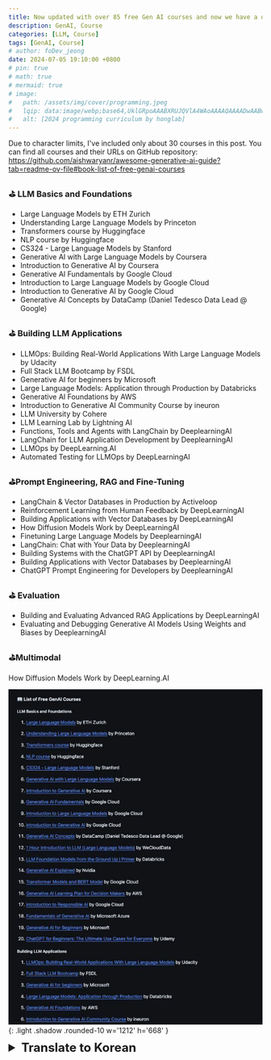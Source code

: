 ```yaml
---
title: Now updated with over 85 free Gen AI courses and now we have a dedicated section for Agents!!
description: GenAI, Course
categories: [LLM, Course]
tags: [GenAI, Course]
# author: foDev_jeong
date: 2024-07-05 19:10:00 +0800
# pin: true
# math: true
# mermaid: true
# image:
#   path: /assets/img/cover/programming.jpeg
#   lqip: data:image/webp;base64,UklGRpoAAABXRUJQVlA4WAoAAAAQAAAADwAABwAAQUxQSDIAAAARL0AmbZurmr57yyIiqE8oiG0bejIYEQTgqiDA9vqnsUSI6H+oAERp2HZ65qP/VIAWAFZQOCBCAAAA8AEAnQEqEAAIAAVAfCWkAALp8sF8rgRgAP7o9FDvMCkMde9PK7euH5M1m6VWoDXf2FkP3BqV0ZYbO6NA/VFIAAAA
#   alt: [2024 programming curriculum by honglab]
---
```


Due to character limits, I've included only about 30 courses in this post. You can find all courses and their URLs on GitHub repository: <https://github.com/aishwaryanr/awesome-generative-ai-guide?tab=readme-ov-file#book-list-of-free-genai-courses>

### ⛳ LLM Basics and Foundations
- Large Language Models by ETH Zurich
- Understanding Large Language Models by Princeton
- Transformers course by Huggingface
- NLP course by Huggingface
- CS324 - Large Language Models by Stanford
- Generative AI with Large Language Models by Coursera
- Introduction to Generative AI by Coursera
- Generative AI Fundamentals by Google Cloud
- Introduction to Large Language Models by Google Cloud
- Introduction to Generative AI by Google Cloud
- Generative AI Concepts by DataCamp (Daniel Tedesco Data Lead @ Google)

### ⛳ Building LLM Applications
- LLMOps: Building Real-World Applications With Large Language Models by Udacity
- Full Stack LLM Bootcamp by FSDL
- Generative AI for beginners by Microsoft
- Large Language Models: Application through Production by Databricks
- Generative AI Foundations by AWS
- Introduction to Generative AI Community Course by ineuron
- LLM University by Cohere
- LLM Learning Lab by Lightning AI
- Functions, Tools and Agents with LangChain by DeeplearningAI
- LangChain for LLM Application Development by DeeplearningAI
- LLMOps by DeepLearning.AI
- Automated Testing for LLMOps by DeepLearningAI

### ⛳Prompt Engineering, RAG and Fine-Tuning
- LangChain & Vector Databases in Production by Activeloop
- Reinforcement Learning from Human Feedback by DeepLearningAI
- Building Applications with Vector Databases by DeepLearningAI
- How Diffusion Models Work by DeepLearningAI
- Finetuning Large Language Models by DeeplearningAI
- LangChain: Chat with Your Data by DeeplearningAI
- Building Systems with the ChatGPT API by DeeplearningAI
- Building Applications with Vector Databases by DeeplearningAI
- ChatGPT Prompt Engineering for Developers by DeeplearningAI

### ⛳ Evaluation
- Building and Evaluating Advanced RAG Applications by DeepLearningAI
- Evaluating and Debugging Generative AI Models Using Weights and Biases by DeeplearningAI

### ⛳Multimodal
How Diffusion Models Work by DeepLearning.AI

![ List of Free GenAI Courses ](/assets/img/llm/Free_GenAI_Courses.jpeg){: .light .shadow .rounded-10 w='1212' h='668' }

<details markdown="1">
<summary style= "font-size:24px; line-height:24px; font-weight:bold; cursor:pointer;" > Translate to Korean </summary>

* * * 

글자 수 제한으로 인해 이 게시물에는 약 30개의 과정만 포함했습니다. GitHub 저장소에서 모든 과정과 해당 URL을 찾을 수 있습니다.

### ⛳ LLM 기초와 기초
- ETH Zurich의 대규모 언어 모델
- Princeton의 대규모 언어 모델 이해
- Huggingface의 트랜스포머 코스
- Huggingface의 NLP 과정
- CS324 - 스탠포드의 대규모 언어 모델
- Coursera의 대규모 언어 모델을 사용한 생성형 AI
- Coursera의 생성형 AI 소개
- Google Cloud의 생성형 AI 기초
- Google Cloud의 대규모 언어 모델 소개
- Google Cloud의 생성형 AI 소개
- DataCamp의 생성형 AI 개념(Daniel Tedesco 데이터 책임자 @ Google)

### ⛳ LLM 애플리케이션 구축하기
- LLMOps: Udacity의 대규모 언어 모델을 사용하여 실제 애플리케이션 구축
- FSDL의 풀스택 LLM 부트캠프
- Microsoft의 초보자를 위한 생성형 AI
- 대규모 언어 모델: Databricks의 프로덕션을 통한 애플리케이션
- AWS의 생성형 AI 기반
- ineuron의 생성형 AI 커뮤니티 강좌 소개
- LLM University by Cohere (코히어)
- Lightning AI의 LLM Learning Lab
- DeeplearningAI의 LangChain을 사용한 기능, 도구 및 에이전트
- DeeplearningAI를 이용한 LLM 애플리케이션 개발을 위한 LangChain
- LLMOps by DeepLearning.AI
- DeepLearningAI를 통한 LLMOps 자동화 테스트

### ⛳프롬프트 엔지니어링, RAG 및 미세 조정
- Activeloop의 생산에 사용되는 LangChain 및 벡터 데이터베이스
- DeepLearningAI의 인간 피드백을 통한 강화 학습
- DeepLearningAI의 벡터 데이터베이스로 애플리케이션 구축
- DeepLearningAI의 확산 모델 작동 방식
- DeeplearningAI를 통한 대규모 언어 모델 미세 조정
- LangChain: DeeplearningAI의 데이터와 채팅하기
- DeeplearningAI의 ChatGPT API로 시스템 구축
- DeeplearningAI의 벡터 데이터베이스를 이용한 애플리케이션 구축
- DeeplearningAI의 개발자를 위한 ChatGPT 프롬프트 엔지니어링

### ⛳ 평가
- DeepLearningAI를 이용한 고급 RAG 애플리케이션 구축 및 평가
- DeeplearningAI의 가중치와 편향을 사용하여 생성형 AI 모델 평가 및 디버깅

### ⛳복합
DeepLearning.AI 별 확산 모델의 작동 방식

</details>